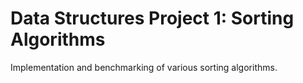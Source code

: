 # Data Structures Project 1: Sorting Algorithms
Implementation and benchmarking of various sorting algorithms.
